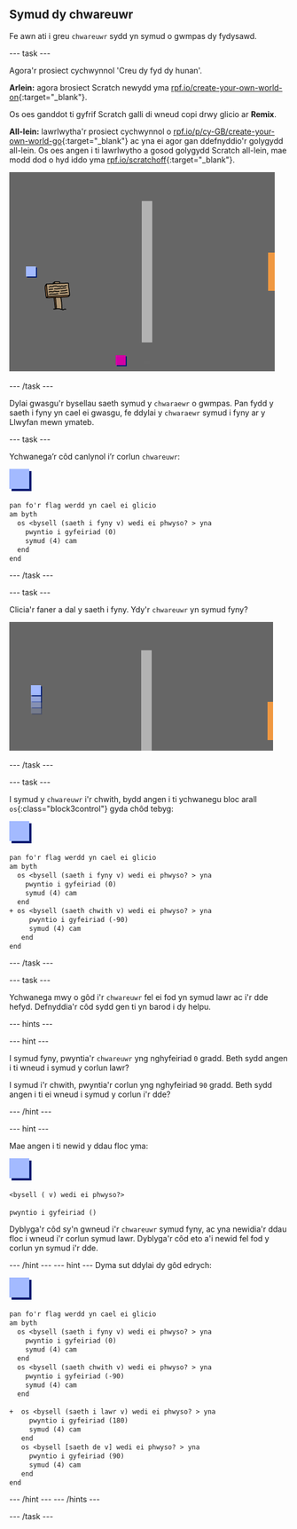 ## Symud dy chwareuwr

Fe awn ati i greu `chwareuwr` sydd yn symud o gwmpas dy fydysawd.

--- task ---

Agora'r prosiect cychwynnol 'Creu dy fyd dy hunan'.

**Arlein:** agora brosiect Scratch newydd yma [rpf.io/create-your-own-world-on](http://rpf.io/create-your-own-world-on){:target="_blank"}.

Os oes ganddot ti gyfrif Scratch galli di wneud copi drwy glicio ar **Remix**.

**All-lein:** lawrlwytha'r prosiect cychwynnol o [rpf.io/p/cy-GB/create-your-own-world-go](http://rpf.io/p/cy-GB/create-your-own-world-go){:target="_blank"} ac yna ei agor gan ddefnyddio'r golygydd all-lein. Os oes angen i ti lawrlwytho a gosod golygydd Scratch all-lein, mae modd dod o hyd iddo yma [rpf.io/scratchoff](https://rpf.io/scratchoff){:target="_blank"}.

![sgrinlun](images/world-starter.png)

--- /task ---

Dylai gwasgu'r bysellau saeth symud y `chwaraewr` o gwmpas. Pan fydd y saeth i fyny yn cael ei gwasgu, fe ddylai y `chwaraewr` symud i fyny ar y Llwyfan mewn ymateb.

--- task ---

Ychwanega’r côd canlynol i’r corlun `chwareuwr`:

![chwaraewr](images/player.png)

```blocks3
pan fo'r flag werdd yn cael ei glicio
am byth 
  os <bysell (saeth i fyny v) wedi ei phwyso? > yna 
    pwyntio i gyfeiriad (0)
    symud (4) cam
  end
end
```

--- /task ---

--- task ---

Clicia'r faner a dal y saeth i fyny. Ydy'r `chwareuwr` yn symud fyny?

![sgrinlun](images/world-up.png)

--- /task ---

--- task ---

I symud y `chwareuwr` i'r chwith, bydd angen i ti ychwanegu bloc arall `os`{:class="block3control"} gyda chôd tebyg:

![chwaraewr](images/player.png)

```blocks3
pan fo'r flag werdd yn cael ei glicio
am byth 
  os <bysell (saeth i fyny v) wedi ei phwyso? > yna 
    pwyntio i gyfeiriad (0)
    symud (4) cam
  end
+ os <bysell (saeth chwith v) wedi ei phwyso? > yna 
     pwyntio i gyfeiriad (-90)
     symud (4) cam
   end
end
```

--- /task ---

--- task ---

Ychwanega mwy o gôd i'r `chwareuwr` fel ei fod yn symud lawr ac i'r dde hefyd. Defnyddia'r côd sydd gen ti yn barod i dy helpu.

--- hints ---


--- hint ---

I symud fyny, pwyntia'r `chwareuwr` yng nghyfeiriad `0` gradd. Beth sydd angen i ti wneud i symud y corlun lawr?

I symud i'r chwith, pwyntia'r corlun yng nghyfeiriad `90` gradd. Beth sydd angen i ti ei wneud i symud y corlun i'r dde?

--- /hint ---

--- hint ---

Mae angen i ti newid y ddau floc yma:

![chwaraewr](images/player.png)

```blocks3
<bysell ( v) wedi ei phwyso?>

pwyntio i gyfeiriad ()
```

Dyblyga'r côd sy'n gwneud i'r `chwareuwr` symud fyny, ac yna newidia'r ddau floc i wneud i'r corlun symud lawr. Dyblyga'r côd eto a'i newid fel fod y corlun yn symud i'r dde.

--- /hint --- --- hint --- Dyma sut ddylai dy gôd edrych:

![chwaraewr](images/player.png)

```blocks3
pan fo'r flag werdd yn cael ei glicio
am byth 
  os <bysell (saeth i fyny v) wedi ei phwyso? > yna 
    pwyntio i gyfeiriad (0)
    symud (4) cam
  end
  os <bysell (saeth chwith v) wedi ei phwyso? > yna 
    pwyntio i gyfeiriad (-90)
    symud (4) cam
  end

+  os <bysell (saeth i lawr v) wedi ei phwyso? > yna 
     pwyntio i gyfeiriad (180)
     symud (4) cam
   end
   os <bysell [saeth de v] wedi ei phwyso? > yna 
     pwyntio i gyfeiriad (90)
     symud (4) cam
   end
end
```

--- /hint --- --- /hints ---

--- /task ---
